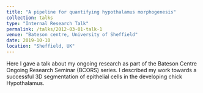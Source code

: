 ```yaml
---
title: "A pipeline for quantifying hypothalamus morphogenesis"
collection: talks
type: "Internal Research Talk"
permalink: /talks/2012-03-01-talk-1
venue: "Bateson centre, University of Sheffield"
date: 2019-10-10
location: "Sheffield, UK"
---
```


Here I gave a talk about my ongoing research as part of the Bateson Centre Ongoing Research Seminar (BCORS) series. I described my work towards a successful 3D segmentation of epithelial cells in the developing chick Hypothalamus.
